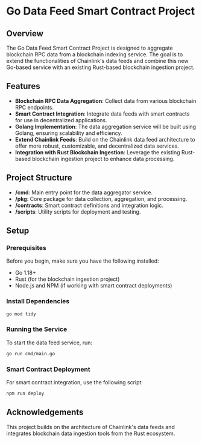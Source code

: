 # Go Data Feed Smart Contract Project

## Overview
The Go Data Feed Smart Contract Project is designed to aggregate blockchain RPC data from a blockchain indexing service. The goal is to extend the functionalities of Chainlink's data feeds and combine this new Go-based service with an existing Rust-based blockchain ingestion project.

## Features
- **Blockchain RPC Data Aggregation**: Collect data from various blockchain RPC endpoints.
- **Smart Contract Integration**: Integrate data feeds with smart contracts for use in decentralized applications.
- **Golang Implementation**: The data aggregation service will be built using Golang, ensuring scalability and efficiency.
- **Extend Chainlink Feeds**: Build on the Chainlink data feed architecture to offer more robust, customizable, and decentralized data services.
- **Integration with Rust Blockchain Ingestion**: Leverage the existing Rust-based blockchain ingestion project to enhance data processing.

## Project Structure
- **/cmd**: Main entry point for the data aggregator service.
- **/pkg**: Core package for data collection, aggregation, and processing.
- **/contracts**: Smart contract definitions and integration logic.
- **/scripts**: Utility scripts for deployment and testing.
  
## Setup

### Prerequisites
Before you begin, make sure you have the following installed:
- Go 1.18+
- Rust (for the blockchain ingestion project)
- Node.js and NPM (if working with smart contract deployments)
  
### Install Dependencies
```bash
go mod tidy
```

### Running the Service
To start the data feed service, run:
```bash
go run cmd/main.go
```

### Smart Contract Deployment
For smart contract integration, use the following script:
```bash
npm run deploy
```


## Acknowledgements
This project builds on the architecture of Chainlink's data feeds and integrates blockchain data ingestion tools from the Rust ecosystem.
